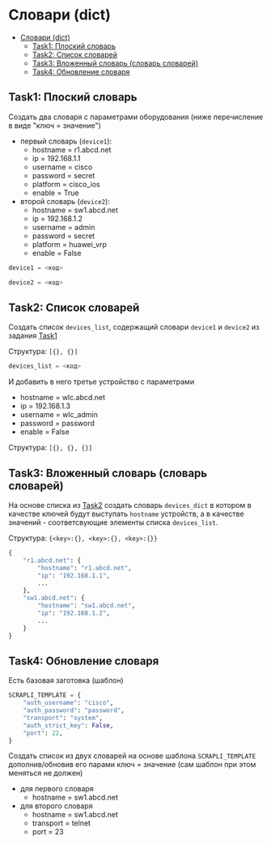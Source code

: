 # Словари (dict)

- [Словари (dict)](#словари-dict)
  - [Task1: Плоский словарь](#task1-плоский-словарь)
  - [Task2: Список словарей](#task2-список-словарей)
  - [Task3: Вложенный словарь (словарь словарей)](#task3-вложенный-словарь-словарь-словарей)
  - [Task4: Обновление словаря](#task4-обновление-словаря)

## Task1: Плоский словарь

Создать два словаря c параметрами оборудования (ниже перечисление в виде "ключ = значение")

- первый словарь (`device1`):
  - hostname = r1.abcd.net
  - ip = 192.168.1.1
  - username = cisco
  - password = secret
  - platform = cisco_ios
  - enable = True
- второй словарь (`device2`):
  - hostname = sw1.abcd.net
  - ip = 192.168.1.2
  - username = admin
  - password = secret
  - platform = huawei_vrp
  - enable = False

```python
device1 = <код>

device2 = <код>
```

## Task2: Список словарей

Создать список `devices_list`, содержащий словари `device1` и `device2` из задания [Task1](017.dicts.md#task1-плоский-словарь)

Структура: `[{}, {}]`

```python
devices_list = <код>
```

И добавить в него третье устройство с параметрами

- hostname = wlc.abcd.net
- ip = 192.168.1.3
- username = wlc_admin
- password = password
- enable = False

Структура: `[{}, {}, {}]`

## Task3: Вложенный словарь (словарь словарей)

На основе списка из [Task2](017.dicts.md#task2-список-словарей) создать словарь `devices_dict` в котором в качестве ключей будут выступать `hostname` устройств, а в качестве значений - соответсвующие элементы списка `devices_list`.

Структура: `{<key>:{}, <key>:{}, <key>:{}}`

```python
{
    "r1.abcd.net": {
        "hostname": "r1.abcd.net",
        "ip": "192.168.1.1",
        ...
    },
    "sw1.abcd.net": {
        "hostname": "sw1.abcd.net",
        "ip": "192.168.1.2",
        ...
    }
}
```

## Task4: Обновление словаря

Есть базовая заготовка (шаблон)

```python
SCRAPLI_TEMPLATE = {
    "auth_username": "cisco",
    "auth_password": "password",
    "transport": "system",
    "auth_strict_key": False,
    "port": 22,
}
```

Создать список из двух словарей на основе шаблона `SCRAPLI_TEMPLATE` дополнив/обновив его парами ключ = значение (сам шаблон при этом меняться не должен)

- для первого словаря
  - hostname = sw1.abcd.net
- для второго словаря
  - hostname = sw1.abcd.net
  - transport = telnet
  - port = 23
